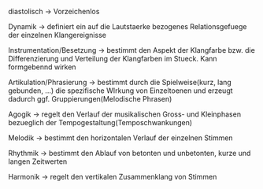 diastolisch -> Vorzeichenlos
<!--SR:!2024-10-05,52,290-->

Dynamik -> definiert ein auf die Lautstaerke bezogenes Relationsgefuege der einzelnen Klangereignisse
<!--SR:!2024-09-23,8,254-->

Instrumentation/Besetzung -> bestimmt den Aspekt der Klangfarbe bzw. die Differenzierung und Verteilung der Klangfarben im Stueck. Kann formgebennd wirken
<!--SR:!2024-09-29,9,253-->

Artikulation/Phrasierung -> bestimmt durch die Spielweise(kurz, lang gebunden, ...) die spezifische WIrkung von Einzeltoenen und erzeugt dadurch ggf. Gruppierungen(Melodische Phrasen)
<!--SR:!2024-09-21,1,213-->

Agogik -> regelt den Verlauf der musikalischen Gross- und Kleinphasen bezueglich der Tempogestaltung(Temposchwankungen)
<!--SR:!2024-09-28,9,273-->

Melodik -> bestimmt den horizontalen Verlauf der einzelnen Stimmen
<!--SR:!2024-09-21,2,253-->

Rhythmik -> bestimmt den Ablauf von betonten und unbetonten, kurze und langen Zeitwerten
<!--SR:!2024-09-29,10,273-->

Harmonik -> regelt den vertikalen Zusammenklang von Stimmen
<!--SR:!2024-09-28,8,253-->